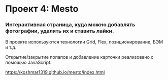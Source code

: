 # Проект 4: Mesto

### Интерактивная страница, куда можно добавлять фотографии, удалять их и ставить лайки.

В проекте используются технологии Grid, Flex, позиционирование, БЭМ и т.д.

Открытие/закрытие попапов и добавление карточки реализовано с помощью JavaScript.

https://koshmar1319.github.io/mesto/index.html
